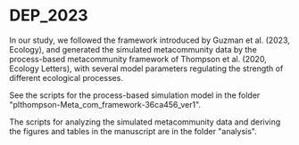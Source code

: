# DEP_2023
In our study, we followed the framework introduced by Guzman et al. (2023, Ecology), and generated the simulated metacommunity data by the process-based metacommunity framework of Thompson et al. (2020, Ecology Letters), with several model parameters regulating the strength of different ecological processes.

See the scripts for the process-based simulation model in the folder "plthompson-Meta_com_framework-36ca456_ver1".


The scripts for analyzing the simulated metacommunity data and deriving the figures and tables in the manuscript are in the folder "analysis".